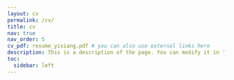 ```yaml
---
layout: cv
permalink: /cv/
title: cv
nav: true
nav_order: 5
cv_pdf: resume_yixiang.pdf # you can also use external links here
description: This is a description of the page. You can modify it in '_pages/cv.md'. You can also change or remove the top pdf download button.
toc:
  sidebar: left
---
```

